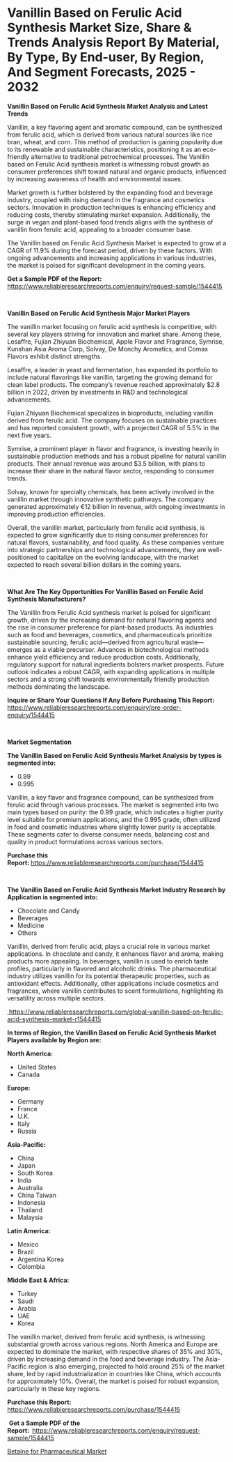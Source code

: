 <p><h1>Vanillin Based on Ferulic Acid Synthesis Market Size, Share & Trends Analysis Report By Material, By Type, By End-user, By Region, And Segment Forecasts, 2025 - 2032</h1></p><p><strong>Vanillin Based on Ferulic Acid Synthesis Market Analysis and Latest Trends</strong></p>
<p><p>Vanillin, a key flavoring agent and aromatic compound, can be synthesized from ferulic acid, which is derived from various natural sources like rice bran, wheat, and corn. This method of production is gaining popularity due to its renewable and sustainable characteristics, positioning it as an eco-friendly alternative to traditional petrochemical processes. The Vanillin based on Ferulic Acid synthesis market is witnessing robust growth as consumer preferences shift toward natural and organic products, influenced by increasing awareness of health and environmental issues.</p><p>Market growth is further bolstered by the expanding food and beverage industry, coupled with rising demand in the fragrance and cosmetics sectors. Innovation in production techniques is enhancing efficiency and reducing costs, thereby stimulating market expansion. Additionally, the surge in vegan and plant-based food trends aligns with the synthesis of vanillin from ferulic acid, appealing to a broader consumer base.</p><p>The Vanillin based on Ferulic Acid Synthesis Market is expected to grow at a CAGR of 11.9% during the forecast period, driven by these factors. With ongoing advancements and increasing applications in various industries, the market is poised for significant development in the coming years.</p></p>
<p><strong>Get a Sample PDF of the Report:&nbsp;</strong> <a href="https://www.reliableresearchreports.com/enquiry/request-sample/1544415?utm_campaign=2251&utm_medium=2&utm_source=Github&utm_content=ia&utm_term=02042025&utm_id=vanillin-based-on-ferulic-acid-synthesis">https://www.reliableresearchreports.com/enquiry/request-sample/1544415</a></p>
<p>&nbsp;</p>
<p><strong>Vanillin Based on Ferulic Acid Synthesis Major Market Players</strong></p>
<p><p>The vanillin market focusing on ferulic acid synthesis is competitive, with several key players striving for innovation and market share. Among these, Lesaffre, Fujian Zhiyuan Biochemical, Apple Flavor and Fragrance, Symrise, Kunshan Asia Aroma Corp, Solvay, De Monchy Aromatics, and Comax Flavors exhibit distinct strengths.</p><p>Lesaffre, a leader in yeast and fermentation, has expanded its portfolio to include natural flavorings like vanillin, targeting the growing demand for clean label products. The company’s revenue reached approximately $2.8 billion in 2022, driven by investments in R&D and technological advancements.</p><p>Fujian Zhiyuan Biochemical specializes in bioproducts, including vanillin derived from ferulic acid. The company focuses on sustainable practices and has reported consistent growth, with a projected CAGR of 5.5% in the next five years. </p><p>Symrise, a prominent player in flavor and fragrance, is investing heavily in sustainable production methods and has a robust pipeline for natural vanillin products. Their annual revenue was around $3.5 billion, with plans to increase their share in the natural flavor sector, responding to consumer trends.</p><p>Solvay, known for specialty chemicals, has been actively involved in the vanillin market through innovative synthetic pathways. The company generated approximately €12 billion in revenue, with ongoing investments in improving production efficiencies.</p><p>Overall, the vanillin market, particularly from ferulic acid synthesis, is expected to grow significantly due to rising consumer preferences for natural flavors, sustainability, and food quality. As these companies venture into strategic partnerships and technological advancements, they are well-positioned to capitalize on the evolving landscape, with the market expected to reach several billion dollars in the coming years.</p></p>
<p>&nbsp;</p>
<p><strong>What Are The Key Opportunities For Vanillin Based on Ferulic Acid Synthesis Manufacturers?</strong></p>
<p><p>The Vanillin from Ferulic Acid synthesis market is poised for significant growth, driven by the increasing demand for natural flavoring agents and the rise in consumer preference for plant-based products. As industries such as food and beverages, cosmetics, and pharmaceuticals prioritize sustainable sourcing, ferulic acid—derived from agricultural waste—emerges as a viable precursor. Advances in biotechnological methods enhance yield efficiency and reduce production costs. Additionally, regulatory support for natural ingredients bolsters market prospects. Future outlook indicates a robust CAGR, with expanding applications in multiple sectors and a strong shift towards environmentally friendly production methods dominating the landscape.</p></p>
<p><strong>Inquire or Share Your Questions If Any Before Purchasing This Report:</strong> <a href="https://www.reliableresearchreports.com/enquiry/pre-order-enquiry/1544415?utm_campaign=2251&utm_medium=2&utm_source=Github&utm_content=ia&utm_term=02042025&utm_id=vanillin-based-on-ferulic-acid-synthesis">https://www.reliableresearchreports.com/enquiry/pre-order-enquiry/1544415</a></p>
<p>&nbsp;</p>
<p><strong>Market Segmentation</strong></p>
<p><strong>The Vanillin Based on Ferulic Acid Synthesis Market Analysis by types is segmented into:</strong></p>
<p><ul><li>0.99</li><li>0.995</li></ul></p>
<p><p>Vanillin, a key flavor and fragrance compound, can be synthesized from ferulic acid through various processes. The market is segmented into two main types based on purity: the 0.99 grade, which indicates a higher purity level suitable for premium applications, and the 0.995 grade, often utilized in food and cosmetic industries where slightly lower purity is acceptable. These segments cater to diverse consumer needs, balancing cost and quality in product formulations across various sectors.</p></p>
<p><strong>Purchase this Report:&nbsp;</strong><a href="https://www.reliableresearchreports.com/purchase/1544415?utm_campaign=2251&utm_medium=2&utm_source=Github&utm_content=ia&utm_term=02042025&utm_id=vanillin-based-on-ferulic-acid-synthesis">https://www.reliableresearchreports.com/purchase/1544415</a></p>
<p>&nbsp;</p>
<p><strong>The Vanillin Based on Ferulic Acid Synthesis Market Industry Research by Application is segmented into:</strong></p>
<p><ul><li>Chocolate and Candy</li><li>Beverages</li><li>Medicine</li><li>Others</li></ul></p>
<p><p>Vanillin, derived from ferulic acid, plays a crucial role in various market applications. In chocolate and candy, it enhances flavor and aroma, making products more appealing. In beverages, vanillin is used to enrich taste profiles, particularly in flavored and alcoholic drinks. The pharmaceutical industry utilizes vanillin for its potential therapeutic properties, such as antioxidant effects. Additionally, other applications include cosmetics and fragrances, where vanillin contributes to scent formulations, highlighting its versatility across multiple sectors.</p></p>
<p><a href="https://www.reliableresearchreports.com/global-vanillin-based-on-ferulic-acid-synthesis-market-r1544415?utm_campaign=2251&utm_medium=2&utm_source=Github&utm_content=ia&utm_term=02042025&utm_id=vanillin-based-on-ferulic-acid-synthesis">&nbsp;https://www.reliableresearchreports.com/global-vanillin-based-on-ferulic-acid-synthesis-market-r1544415</a></p>
<p><strong>In terms of Region, the Vanillin Based on Ferulic Acid Synthesis Market Players available by Region are:</strong></p>
<p>
    <p> <strong> North America: </strong>
        <ul>
            <li>United States</li>
            <li>Canada</li>
        </ul>
        </p> 
    <p> <strong> Europe: </strong>
        <ul>
            <li>Germany</li>
            <li>France</li>
            <li>U.K.</li>
            <li>Italy</li>
            <li>Russia</li>
        </ul>
        </p> 
    <p> <strong> Asia-Pacific: </strong>
        <ul>
            <li>China</li>
            <li>Japan</li>
            <li>South Korea</li>
            <li>India</li>
            <li>Australia</li>
            <li>China Taiwan</li>
            <li>Indonesia</li>
            <li>Thailand</li>
            <li>Malaysia</li>
        </ul>
        </p> 
    <p> <strong> Latin America: </strong>
        <ul>
            <li>Mexico</li>
            <li>Brazil</li>
            <li>Argentina Korea</li>
            <li>Colombia</li>
        </ul>
        </p> 
    <p> <strong> Middle East & Africa: </strong>
        <ul>
            <li>Turkey</li>
            <li>Saudi</li>
            <li>Arabia</li>
            <li>UAE</li>
            <li>Korea</li>
        </ul>
    </p>
    </p>
<p><p>The vanillin market, derived from ferulic acid synthesis, is witnessing substantial growth across various regions. North America and Europe are expected to dominate the market, with respective shares of 35% and 30%, driven by increasing demand in the food and beverage industry. The Asia-Pacific region is also emerging, projected to hold around 25% of the market share, led by rapid industrialization in countries like China, which accounts for approximately 10%. Overall, the market is poised for robust expansion, particularly in these key regions.</p></p>
<p><strong>Purchase this Report: </strong><a href="https://www.reliableresearchreports.com/purchase/1544415?utm_campaign=2251&utm_medium=2&utm_source=Github&utm_content=ia&utm_term=02042025&utm_id=vanillin-based-on-ferulic-acid-synthesis">https://www.reliableresearchreports.com/purchase/1544415</a></p>
<p>&nbsp;<strong>Get a Sample PDF of the Report:&nbsp;&nbsp;</strong><a href="https://www.reliableresearchreports.com/enquiry/request-sample/1544415?utm_campaign=2251&utm_medium=2&utm_source=Github&utm_content=ia&utm_term=02042025&utm_id=vanillin-based-on-ferulic-acid-synthesis">https://www.reliableresearchreports.com/enquiry/request-sample/1544415</a></p>
<p><strong></strong></p>
<p><p><a href="https://github.com/SanjidaKhan901/Market-Research-Report-List-2/blob/main/betaine-for-pharmaceutical-market.md?utm_campaign=2251&utm_medium=2&utm_source=Github&utm_content=ia&utm_term=02042025&utm_id=vanillin-based-on-ferulic-acid-synthesis">Betaine for Pharmaceutical Market</a></p></p>